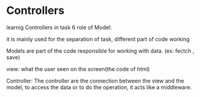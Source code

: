 # Controllers
learnig Controllers in task 6
role of Model:

it is mainly used for the separation of task, different part of code working

Models are part of the code responsible for working with data. (ex: fectch , save)



view: what the user seen on the screen(the code of html)



Controller: The controller are the connection between the view and the model, to access the data or to do the operation, it acts like a middleware.
